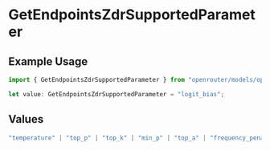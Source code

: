 # GetEndpointsZdrSupportedParameter

## Example Usage

```typescript
import { GetEndpointsZdrSupportedParameter } from "openrouter/models/operations";

let value: GetEndpointsZdrSupportedParameter = "logit_bias";
```

## Values

```typescript
"temperature" | "top_p" | "top_k" | "min_p" | "top_a" | "frequency_penalty" | "presence_penalty" | "repetition_penalty" | "max_tokens" | "logit_bias" | "logprobs" | "top_logprobs" | "seed" | "response_format" | "structured_outputs" | "stop" | "tools" | "tool_choice" | "parallel_tool_calls" | "include_reasoning" | "reasoning" | "web_search_options" | "verbosity"
```